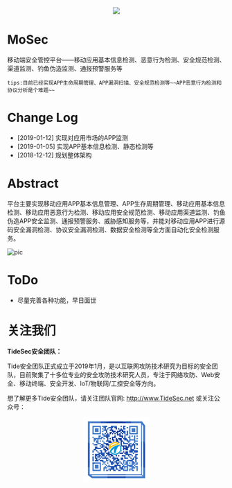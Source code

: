 <div align=center><img src=images/logo.png width=30% ></div>

# MoSec

移动端安全管控平台——移动应用基本信息检测、恶意行为检测、安全规范检测、渠道监测、钓鱼伪造监测、通报预警服务等

```
tips:目前已经实现APP生命周期管理、APP漏洞扫描、安全规范检测等~~APP恶意行为检测和协议分析是个难题~~

```

# Change Log

- [2019-01-12] 实现对应用市场的APP监测
- [2019-01-05] 实现APP基本信息检测、静态检测等
- [2018-12-12] 规划整体架构
 
# Abstract

平台主要实现移动应用APP基本信息管理、APP生存周期管理、移动应用基本信息检测、移动应用恶意行为检测、移动应用安全规范检测、移动应用渠道监测、钓鱼伪造APP安全监测、通报预警服务、威胁感知服务等，并能对移动应用APP进行源码安全漏洞检测、协议安全漏洞检测、数据安全检测等全方面自动化安全检测服务。

![pic](images/mosec.jpg)


# ToDo

- 尽量完善各种功能，早日面世




# 关注我们

**TideSec安全团队：**

Tide安全团队正式成立于2019年1月，是以互联网攻防技术研究为目标的安全团队，目前聚集了十多位专业的安全攻防技术研究人员，专注于网络攻防、Web安全、移动终端、安全开发、IoT/物联网/工控安全等方向。

想了解更多Tide安全团队，请关注团队官网: http://www.TideSec.net 或关注公众号：

<div align=center><img src=images/ewm.png width=30% ></div>

